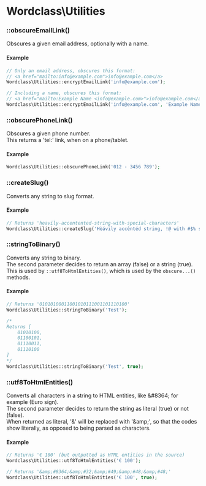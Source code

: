 # Wordclass\Utilities

### ::obscureEmailLink()
Obscures a given email address, optionally with a name.  

#### Example
```php
// Only an email address, obscures this format:
// <a href="mailto:info@example.com">info@example.com</a>
Wordclass\Utilities::encryptEmailLink('info@example.com');

// Including a name, obscures this format:
// <a href="mailto:Example Name <info@example.com>">info@example.com</a>
Wordclass\Utilities::encryptEmailLink('info@example.com', 'Example Name');
```

### ::obscurePhoneLink()
Obscures a given phone number.  
This returns a 'tel:' link, when on a phone/tablet.

#### Example
```php
Wordclass\Utilities::obscurePhoneLink('012 - 3456 789');
```

### ::createSlug()
Converts any string to slug format.

#### Example
```php
// Returns 'heavily-accentented-string-with-special-characters'
Wordclass\Utilities::createSlug('Hèávïly accêntéd string, !@ with #$% special &* characters.');
```

### ::stringToBinary()
Converts any string to binary.  
The second parameter decides to return an array (false) or a string (true).   
This is used by `::utf8ToHtmlEntities()`, which is used by the `obscure...()` methods.

#### Example
```php
// Returns '01010100011001010111001101110100'
Wordclass\Utilities::stringToBinary('Test');

/*
Returns [
    01010100,
    01100101,
    01110011,
    01110100
]
*/
Wordclass\Utilities::stringToBinary('Test', true);
```

### ::utf8ToHtmlEntities()
Converts all characters in a string to HTML entities, like &amp;#8364; for example (Euro sign).  
The second parameter decides to return the string as literal (true) or not (false).  
When returned as literal, '&' will be replaced with '&amp;amp;', so that the codes show literally, as opposed to being parsed as characters.

#### Example
```php
// Returns '€ 100' (but outputted as HTML entities in the source)
Wordclass\Utilities::utf8ToHtmlEntities('€ 100');

// Returns '&amp;#8364;&amp;#32;&amp;#49;&amp;#48;&amp;#48;'
Wordclass\Utilities::utf8ToHtmlEntities('€ 100', true);
```